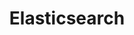 ---
layout: category
taxonomy: elasticsearch
entries_layout: grid
title: Elasticsearch
excerpt: "Artículos sobre Elasticsearch, una base de datos NoSQL orientada a documentos JSON y a la búsqueda de textos."
image:
  path: /images/covers/search.png
  thumbnail: /images/covers/search.png
  caption: Fotografía de [João Silas](https://unsplash.com/photos/UGQoo2nznz8)
search: false
---